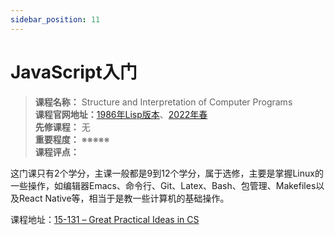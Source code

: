 ```yaml
---
sidebar_position: 11
---
```


# JavaScript入门





>**课程名称：** Structure and Interpretation of Computer Programs  
**课程官网地址：**[1986年Lisp版本](https://inst.eecs.berkeley.edu/~cs61c/su21/)、[2022年春](https://cs61c.org/sp22/)  
**先修课程：** 无  
**重要程度：** ※※※※※  
**课程评点：** 


这门课只有2个学分，主课一般都是9到12个学分，属于选修，主要是掌握Linux的一些操作，如编辑器Emacs、命令行、Git、Latex、Bash、包管理、Makefiles以及React Native等，相当于是教一些计算机的基础操作。


课程地址：[15-131 – Great Practical Ideas in CS](https://www.cs.cmu.edu/~15131/f17/)


<Comment></Comment>
